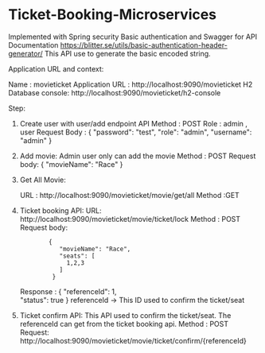 # Ticket-Booking-Microservices

Implemented with Spring security Basic authentication and Swagger for API Documentation
https://blitter.se/utils/basic-authentication-header-generator/  This API use to generate the basic encoded string.

Application URL and context:

Name : movieticket
Application URL : http://localhost:9090/movieticket
H2 Database console: http://localhost:9090/movieticket/h2-console

Step: 
1. Create user with user/add endpoint API
   Method : POST
   Role : admin , user
   Request Body : 
               {
                    "password": "test",
                    "role": "admin",
                    "username": "admin"
                  }

2. Add movie:
   Admin user only can add the movie
   Method : POST
   Request body: 
                 {
                    "movieName": "Race"
                  }
                  
3. Get All Movie:

    URL : http://localhost:9090/movieticket/movie/get/all
    Method :GET

4. Ticket booking API: 
    URL: http://localhost:9090/movieticket/movie/ticket/lock
    Method : POST
    Request body:
    
               {
                  "movieName": "Race",
                  "seats": [
                    1,2,3
                  ]
                }
                
    Response :
              {
                "referenceId": 1,  
                "status": true
              } 
             referenceId -> This ID used to confirm the ticket/seat
             
5. Ticket confirm API: 
    This API used to confirm the ticket/seat. The referenceId can get from the ticket booking api.
    Method : POST
    Request:
        http://localhost:9090/movieticket/movie/ticket/confirm/{referenceId}
        
        

